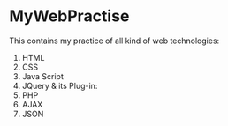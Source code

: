 # MyWebPractise
This contains my practice of all kind of web technologies:
1. HTML
2. CSS
3. Java Script
4. JQuery & its Plug-in: 
5. PHP
6. AJAX
7. JSON

